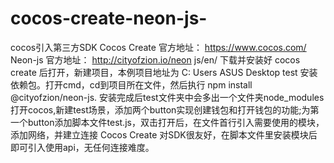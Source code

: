 # cocos-create-neon-js-
cocos引入第三方SDK
Cocos Create 官方地址： https://www.cocos.com/
Neon-js 官方地址： http://cityofzion.io/neon js/en/
下载并安装好 cocos create 后打开，新建项目，本例项目地址为 C: Users ASUS Desktop test
安装依赖包。打开cmd，cd到项目所在文件，然后执行 npm install @cityofzion/neon-js.
安装完成后test文件夹中会多出一个文件夹node_modules
打开cocos,新建test场景，添加两个button实现创建钱包和打开钱包的功能;为第一个button添加脚本文件test.js，双击打开后，在文件首行引入需要使用的模块，添加网络，并建立连接
Cocos Create 对SDK很友好，在脚本文件里安装模块后即可引入使用api，无任何连接难度。

